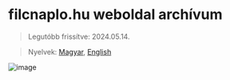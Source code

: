# filcnaplo.hu weboldal archívum

> Legutóbb frissítve: 2024.05.14.

> Nyelvek: [Magyar](README.md), [English](README_en.md)

![image](https://github.com/refilc/filc-archive/assets/62830223/91e6b05d-4ff9-4003-82b7-6400f8208307)
